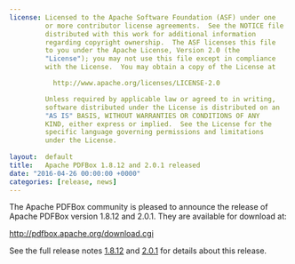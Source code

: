 ```yaml
---
license: Licensed to the Apache Software Foundation (ASF) under one
         or more contributor license agreements.  See the NOTICE file
         distributed with this work for additional information
         regarding copyright ownership.  The ASF licenses this file
         to you under the Apache License, Version 2.0 (the
         "License"); you may not use this file except in compliance
         with the License.  You may obtain a copy of the License at

           http://www.apache.org/licenses/LICENSE-2.0

         Unless required by applicable law or agreed to in writing,
         software distributed under the License is distributed on an
         "AS IS" BASIS, WITHOUT WARRANTIES OR CONDITIONS OF ANY
         KIND, either express or implied.  See the License for the
         specific language governing permissions and limitations
         under the License.
         
layout:  default
title:   Apache PDFBox 1.8.12 and 2.0.1 released
date: "2016-04-26 00:00:00 +0000"
categories: [release, news]
---
```


The Apache PDFBox community is pleased to announce the release of
Apache PDFBox version 1.8.12 and 2.0.1. They are available for download at:

http://pdfbox.apache.org/download.cgi

See the full release notes [1.8.12](https://issues.apache.org/jira/secure/ReleaseNote.jspa?projectId=12310760&version=12334652) and [2.0.1](https://issues.apache.org/jira/secure/ReleaseNote.jspa?projectId=12310760&version=12335342) for details about this release.
